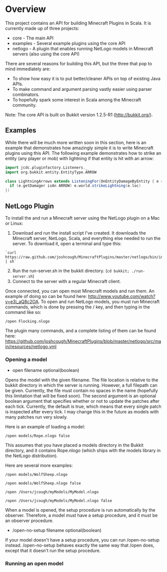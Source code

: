 # Overview

This project contains an API for building Minecraft Plugins in Scala. It is currently made up of three projects:

  * core     - The main API
  * examples - Several example plugins using the core API
  * netlogo  - A plugin that enables running NetLogo models in Minecraft servers (also using the core API)

There are several reasons for building this API, but the three that pop to mind immediately are:

  * To show how easy it is to put better/cleaner APIs on top of existing Java APIs.
  * To make command and argument parsing vastly easier using parser combinators.
  * To hopefully spark some interest in Scala among the Minecraft community.

Note: The core API is built on Bukkit version 1.2.5-R1 (http://bukkit.org/). 

## Examples

While there will be much more written soon in this section, here is an example that demonstrates how amazingly
simple it is to write Minecraft plugins using this API. The following example demonstrates how to strike
an entity (any player or mob) with lightning if that entity is hit with an arrow:

```scala
import jcdc.pluginfactory.Listeners._
import org.bukkit.entity.EntityType.ARROW

class LightningArrows extends ListeningFor(OnEntityDamageByEntity { e =>
  if (e.getDamager isAn ARROW) e.world.strikeLightning(e.loc)
})
```

## NetLogo Plugin

To install the and run a Minecraft server using the NetLogo plugin on a Mac or Linux:
  
  1. Download and run the install script I've created. It downloads the Minecraft server, NetLogo, Scala, and everything else needed to run the server. To download it, open a terminal and type this:

    `curl https://raw.github.com/joshcough/MinecraftPlugins/master/netlogo/bin/install.sh | sh`

  2. Run the run-server.sh in the bukkit directory. (`cd bukkit; ./run-server.sh`)
  3. Connect to the server with a regular Minecraft client. 

Once connected, you can open most Minecraft models and run them. An example of doing so can be 
found here: http://www.youtube.com/watch?v=e3i_aQ8c2OA. To open and run NetLogo models, you must 
run Minecraft commands, which is done by pressing the / key, and then typing in the command like so:

    /open Flocking.nlogo

The plugin many commands, and a complete listing of them can be found here: https://github.com/joshcough/MinecraftPlugins/blob/master/netlogo/src/main/resources/netlogo.yml

### Opening a model

  * open filename optional(boolean) 
  
Opens the model with the given filename. The file location is relative to the bukkit directory 
in which the server is running. However, a full filepath can be given. Currently, the file must 
contain no spaces in the name (hopefully this limitation that will be fixed soon). 
The second argument is an optional boolean argument that specifies whether or not to update the 
patches after each tick. Currently, the default is true, which means that every single patch is 
inspected after every tick. I may change this in the future as models with many patches run very slowly.

Here is an example of loading a model:

    /open models/Rope.nlogo false
    
This assumes that you have placed a models directory in the Bukkit directory, 
and it contains Rope.nlogo (which ships with the models library in the NetLogo distribution).
  
Here are several more examples:
  
    /open models/WolfSheep.nlogo
    
    /open models/WolfSheep.nlogo false
    
    /open /Users/jcough/myModels/MyModel.nlogo
    
    /open /Users/jcough/myModels/MyModel.nlogo false
  
When a model is opened, the setup procedure is run automatically by the observer. 
Therefore, a model must have a setup procedure, and it must be an observer procedure.

  * /open-no-setup filename optional(boolean)

If your model doesn't have a setup procedure, you can run /open-no-setup instead. 
/open-no-setup behaves exactly the same way that /open does, except that it doesn't run
the setup procedure.

### Running an open model